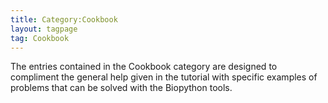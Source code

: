 ```yaml
---
title: Category:Cookbook
layout: tagpage
tag: Cookbook
---
```


The entries contained in the Cookbook category are designed to
compliment the general help given in the tutorial with specific examples
of problems that can be solved with the Biopython tools.

